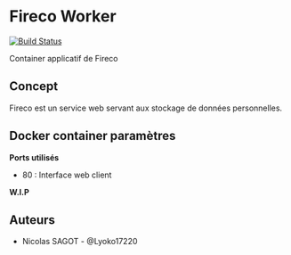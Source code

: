 # Fireco Worker

[![Build Status](https://travis-ci.org/lyoko17220/FirecoWorker.svg?branch=master)](https://travis-ci.org/lyoko17220/FirecoUpdater)

Container applicatif de Fireco

## Concept

Fireco est un service web servant aux stockage de données personnelles.


## Docker container paramètres

**Ports utilisés**
- 80 : Interface web client

**W.I.P**


## Auteurs

- Nicolas SAGOT - @Lyoko17220